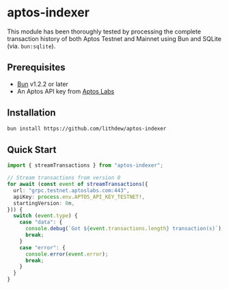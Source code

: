 # aptos-indexer

This module has been thoroughly tested by processing the complete transaction history of both Aptos Testnet and Mainnet using Bun and SQLite (via. `bun:sqlite`).

## Prerequisites

- [Bun](https://bun.sh) v1.2.2 or later
- An Aptos API key from [Aptos Labs](https://aptoslabs.com/developers)

## Installation

```bash
bun install https://github.com/lithdew/aptos-indexer
```

## Quick Start

```typescript
import { streamTransactions } from "aptos-indexer";

// Stream transactions from version 0
for await (const event of streamTransactions({
  url: "grpc.testnet.aptoslabs.com:443",
  apiKey: process.env.APTOS_API_KEY_TESTNET!,
  startingVersion: 0n,
})) {
  switch (event.type) {
    case "data": {
      console.debug(`Got ${event.transactions.length} transaction(s)`);
      break;
    }
    case "error": {
      console.error(event.error);
      break;
    }
  }
}
```
